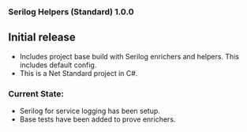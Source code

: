 ### Serilog Helpers (Standard) 1.0.0

## Initial release
- Includes project base build with Serilog enrichers and helpers. This includes default config.
- This is a Net Standard project in C#.

### Current State:
- Serilog for service logging has been setup.
- Base tests have been added to prove enrichers.